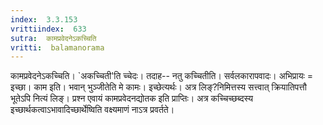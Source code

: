 ```yaml
---
index:  3.3.153
vrittiindex:  633
sutra:  कामप्रवेदनेऽकच्चिति
vritti:  balamanorama 
---
```


कामप्रवेदनेऽकच्चिति। `अकच्चिती'ति च्चेदः। तदाह-- नतु कच्चितीति। सर्वलकारापवादः। अभिप्रायः = इच्छा। काम इति। भवान् भुञ्जीतेति मे कामः। इच्छेत्यर्थः। अत्र लिङ्?निमित्तस्य सत्त्वात् क्रियातिपत्तौ भूतेऽपि नित्यं लिङ्। प्रश्न एवायं कामप्रवेदनद्योतक इति प्राप्तिः। अत्र कच्चिच्छब्दस्य इच्छार्थकत्वाऽभावादिच्छार्थेष्विति वक्ष्यमाणं नाऽत्र प्रवर्तते। 


